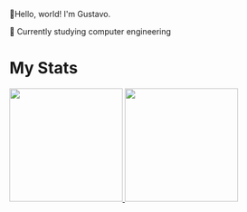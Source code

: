 👋Hello, world! I'm Gustavo.

📖 Currently studying computer engineering

<h1>My Stats</h1>
<div>
  <a href= "https://beacons.ai/Gustalex">
  <img height="200em" src="https://github-readme-stats.vercel.app/api?username=Gustalex&show_icons=true&theme=highcontrast"/>
  <img height="200em" src="https://github-readme-stats.vercel.app/api/top-langs/?username=Gustalex&theme=highcontrast"/>
</div>
